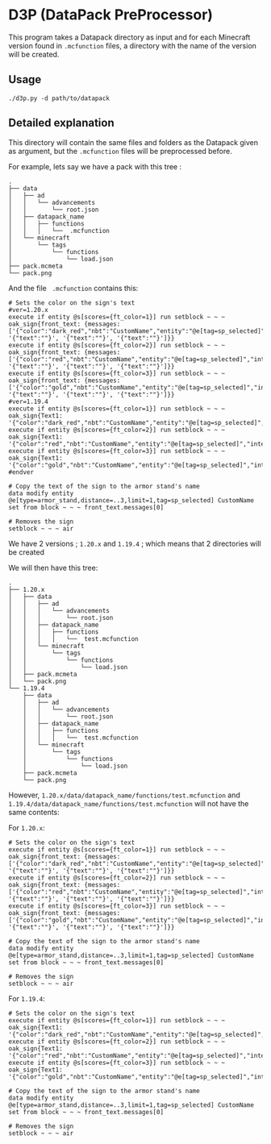 # D3P (DataPack PreProcessor)

This program takes a Datapack directory as input and for each Minecraft version found
in `.mcfunction` files, a directory with the name of the version will be created.

## Usage

```shell
./d3p.py -d path/to/datapack
```


## Detailed explanation
This directory will contain the same files and folders as the Datapack given as argument, but
the `.mcfunction` files will be preprocessed before.

For example, lets say we have a pack with this tree :

```shell
.
├── data
│   ├── ad
│   │   └── advancements
│   │       └── root.json
│   ├── datapack_name
│   │   ├── functions
│   │   │   └──  .mcfunction
│   └── minecraft
│       └── tags
│           └── functions
│               └── load.json
├── pack.mcmeta
└── pack.png
```

And the file ` .mcfunction` contains this:

```mcfunction
# Sets the color on the sign's text
#ver=1.20.x
execute if entity @s[scores={ft_color=1}] run setblock ~ ~ ~ oak_sign{front_text: {messages: ['{"color":"dark_red","nbt":"CustomName","entity":"@e[tag=sp_selected]","interpret":true}', '{"text":""}', '{"text":""}', '{"text":""}']}}
execute if entity @s[scores={ft_color=2}] run setblock ~ ~ ~ oak_sign{front_text: {messages: ['{"color":"red","nbt":"CustomName","entity":"@e[tag=sp_selected]","interpret":true}', '{"text":""}', '{"text":""}', '{"text":""}']}}
execute if entity @s[scores={ft_color=3}] run setblock ~ ~ ~ oak_sign{front_text: {messages: ['{"color":"gold","nbt":"CustomName","entity":"@e[tag=sp_selected]","interpret":true}', '{"text":""}', '{"text":""}', '{"text":""}']}}
#ver=1.19.4
execute if entity @s[scores={ft_color=1}] run setblock ~ ~ ~ oak_sign{Text1: '{"color":"dark_red","nbt":"CustomName","entity":"@e[tag=sp_selected]","interpret":true}'}
execute if entity @s[scores={ft_color=2}] run setblock ~ ~ ~ oak_sign{Text1: '{"color":"red","nbt":"CustomName","entity":"@e[tag=sp_selected]","interpret":true}'}
execute if entity @s[scores={ft_color=3}] run setblock ~ ~ ~ oak_sign{Text1: '{"color":"gold","nbt":"CustomName","entity":"@e[tag=sp_selected]","interpret":true}'}
#endver

# Copy the text of the sign to the armor stand's name
data modify entity @e[type=armor_stand,distance=..3,limit=1,tag=sp_selected] CustomName set from block ~ ~ ~ front_text.messages[0]

# Removes the sign
setblock ~ ~ ~ air
```

We have 2 versions ; `1.20.x` and `1.19.4` ; which means that 2 directories will be created

We will then have this tree:

```shell
.
├── 1.20.x
│   ├── data
│   │   ├── ad
│   │   │   └── advancements
│   │   │       └── root.json
│   │   ├── datapack_name
│   │   │   ├── functions
│   │   │   │   └──  test.mcfunction
│   │   └── minecraft
│   │       └── tags
│   │           └── functions
│   │               └── load.json
│   ├── pack.mcmeta
│   └── pack.png
└── 1.19.4
    ├── data
    │   ├── ad
    │   │   └── advancements
    │   │       └── root.json
    │   ├── datapack_name
    │   │   ├── functions
    │   │   │   └──  test.mcfunction
    │   └── minecraft
    │       └── tags
    │           └── functions
    │               └── load.json
    ├── pack.mcmeta
    └── pack.png
```

However, `1.20.x/data/datapack_name/functions/test.mcfunction` and
`1.19.4/data/datapack_name/functions/test.mcfunction` will not have the same contents:

For `1.20.x`:
```mcfunction
# Sets the color on the sign's text
execute if entity @s[scores={ft_color=1}] run setblock ~ ~ ~ oak_sign{front_text: {messages: ['{"color":"dark_red","nbt":"CustomName","entity":"@e[tag=sp_selected]","interpret":true}', '{"text":""}', '{"text":""}', '{"text":""}']}}
execute if entity @s[scores={ft_color=2}] run setblock ~ ~ ~ oak_sign{front_text: {messages: ['{"color":"red","nbt":"CustomName","entity":"@e[tag=sp_selected]","interpret":true}', '{"text":""}', '{"text":""}', '{"text":""}']}}
execute if entity @s[scores={ft_color=3}] run setblock ~ ~ ~ oak_sign{front_text: {messages: ['{"color":"gold","nbt":"CustomName","entity":"@e[tag=sp_selected]","interpret":true}', '{"text":""}', '{"text":""}', '{"text":""}']}}

# Copy the text of the sign to the armor stand's name
data modify entity @e[type=armor_stand,distance=..3,limit=1,tag=sp_selected] CustomName set from block ~ ~ ~ front_text.messages[0]

# Removes the sign
setblock ~ ~ ~ air
```

For `1.19.4`:

```mcfunction
# Sets the color on the sign's text
execute if entity @s[scores={ft_color=1}] run setblock ~ ~ ~ oak_sign{Text1: '{"color":"dark_red","nbt":"CustomName","entity":"@e[tag=sp_selected]","interpret":true}'}
execute if entity @s[scores={ft_color=2}] run setblock ~ ~ ~ oak_sign{Text1: '{"color":"red","nbt":"CustomName","entity":"@e[tag=sp_selected]","interpret":true}'}
execute if entity @s[scores={ft_color=3}] run setblock ~ ~ ~ oak_sign{Text1: '{"color":"gold","nbt":"CustomName","entity":"@e[tag=sp_selected]","interpret":true}'}

# Copy the text of the sign to the armor stand's name
data modify entity @e[type=armor_stand,distance=..3,limit=1,tag=sp_selected] CustomName set from block ~ ~ ~ front_text.messages[0]

# Removes the sign
setblock ~ ~ ~ air
```

